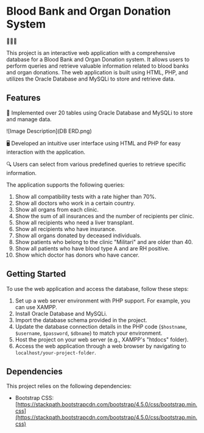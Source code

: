 # Blood Bank and Organ Donation System

🔬💉🏥

This project is an interactive web application with a comprehensive database for a Blood Bank and Organ Donation system. It allows users to perform queries and retrieve valuable information related to blood banks and organ donations. The web application is built using HTML, PHP, and utilizes the Oracle Database and MySQLi to store and retrieve data.

## Features

🌟 Implemented over 20 tables using Oracle Database and MySQLi to store and manage data.

![Image Description](DB ERD.png)


🖥️ Developed an intuitive user interface using HTML and PHP for easy interaction with the application.

🔍 Users can select from various predefined queries to retrieve specific information.

The application supports the following queries:
1. Show all compatibility tests with a rate higher than 70%.
2. Show all doctors who work in a certain country.
3. Show all organs from each clinic.
4. Show the sum of all insurances and the number of recipients per clinic.
5. Show all recipients who need a liver transplant.
6. Show all recipients who have insurance.
7. Show all organs donated by deceased individuals.
8. Show patients who belong to the clinic "Militari" and are older than 40.
9. Show all patients who have blood type A and are RH positive.
10. Show which doctor has donors who have cancer.

## Getting Started

To use the web application and access the database, follow these steps:

1. Set up a web server environment with PHP support. For example, you can use XAMPP.
2. Install Oracle Database and MySQLi.
3. Import the database schema provided in the project.
4. Update the database connection details in the PHP code (`$hostname`, `$username`, `$password`, `$dbname`) to match your environment.
5. Host the project on your web server (e.g., XAMPP's "htdocs" folder).
6. Access the web application through a web browser by navigating to `localhost/your-project-folder`.

## Dependencies

This project relies on the following dependencies:

- Bootstrap CSS: [https://stackpath.bootstrapcdn.com/bootstrap/4.5.0/css/bootstrap.min.css](https://stackpath.bootstrapcdn.com/bootstrap/4.5.0/css/bootstrap.min.css)
